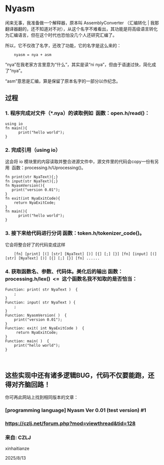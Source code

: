 # Nyasm

闲来无事，我准备做一个解释器，原本叫 AssemblyConverter （汇编转化 | 我那翻译器翻的，还不知道对不对），从这个名字不难看出，其功能是将高级语言转化为汇编语言，但在这个时代也恐怕没几个人还研究汇编了。

所以，它不仅改了名字，还改了功能，它的名字是这么来的：

        nyasm = nya + asm

“nya”在我老家方言里意为“什么”，其实是读“ni nya”，但由于语速过快，简化成了“nya”。

“asm”意思是汇编，算是保留了原本名字的一部分以作纪念。

## 过程

### 1. 程序完成对文件（*.nya）的读取例如  函数：open.h/read()：

    using io
    fn main(){
          print("hello world");
    }

### 2. 完成引用（using io）

这会将 io 模块里的内容读取并整合进源文件中，源文件里的代码会copy一份有另用  函数：processing.h/Uprocessing()。

    fn print(str NyaText){;}
    fn input(str NyaText){;}
    fn NyasmVersion(){
       print("version 0.01");
    }
    fn exit(int NyaExitCode){
        return NyaExitCode;
    }      
    fn main(){
          print("hello world");
    }

### 3. 接下来给代码进行分词 函数：token.h/tokenizer_code()。

它会将整合好了的代码变成这样

        [fn] [print] [(] [str] [NyaText] [)] [{] [;] [}] [fn] [input] [(] [str] [NyaText] [)] [{] [;] [}] [fn] ......

### 4. 获取函数名、参数、代码体。美化后的输出 函数：processing.h/lex()  <=  这个函数名我不知取的是否恰当：

    Function: print( str NyaText )  {     
        ;   
    }                                                
    Function: input( str NyaText ) {     
        ; 
    }                                                
    Function: NyasmVersion( )  {        
        print("version 0.01");         
    }                                                
    Function: exit( int NyaExitCode )  {
         return NyaExitCode;            
    }                                                
    Function: main( )  {                     
        print("hello world");           
    }                                          
      
## 这些实现中还有诸多逻辑BUG，代码不仅要能跑，还得对齐脑回路！

你可再此网站上找到相同版本的文章：

### [programming language] Nyasm Ver 0.01 (test version) #1

### https://czlj.net/forum.php?mod=viewthread&tid=128

### 来自: CZLJ

xinhaitianze

2025/8/13
